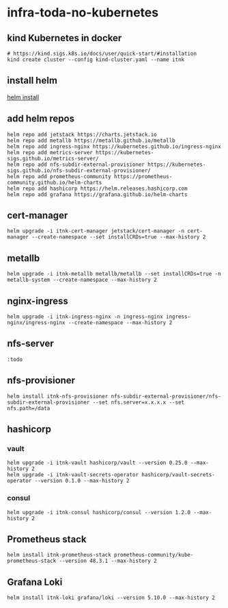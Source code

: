 # infra-toda-no-kubernetes

## kind Kubernetes in docker

```console
# https://kind.sigs.k8s.io/docs/user/quick-start/#installation
kind create cluster --config kind-cluster.yaml --name itnk
```

## install helm

[helm install](https://helm.sh/docs/intro/install/)

## add helm repos

```console
helm repo add jetstack https://charts.jetstack.io
helm repo add metallb https://metallb.github.io/metallb
helm repo add ingress-nginx https://kubernetes.github.io/ingress-nginx
helm repo add metrics-server https://kubernetes-sigs.github.io/metrics-server/
helm repo add nfs-subdir-external-provisioner https://kubernetes-sigs.github.io/nfs-subdir-external-provisioner/
helm repo add prometheus-community https://prometheus-community.github.io/helm-charts
helm repo add hashicorp https://helm.releases.hashicorp.com
helm repo add grafana https://grafana.github.io/helm-charts
```

## cert-manager

```console
helm upgrade -i itnk-cert-manager jetstack/cert-manager -n cert-manager --create-namespace --set installCRDs=true --max-history 2
```

## metallb

```console
helm upgrade -i itnk-metallb metallb/metallb --set installCRDs=true -n metallb-system --create-namespace --max-history 2
```

## nginx-ingress

```console
helm upgrade -i itnk-ingress-nginx -n ingress-nginx ingress-nginx/ingress-nginx --create-namespace --max-history 2
```

## nfs-server

```console
:todo
```

## nfs-provisioner

```console
helm install itnk-nfs-provisioner nfs-subdir-external-provisioner/nfs-subdir-external-provisioner --set nfs.server=x.x.x.x --set nfs.path=/data
```

## hashicorp

### vault

```console
helm upgrade -i itnk-vault hashicorp/vault --version 0.25.0 --max-history 2
helm upgrade -i itnk-vault-secrets-operator hashicorp/vault-secrets-operator --version 0.1.0 --max-history 2
```

### consul

```console
helm upgrade -i itnk-consul hashicorp/consul --version 1.2.0 --max-history 2
```

## Prometheus stack

```console
helm install itnk-prometheus-stack prometheus-community/kube-prometheus-stack --version 48.3.1 --max-history 2
```

## Grafana Loki

```console
helm install itnk-loki grafana/loki --version 5.10.0 --max-history 2
```
